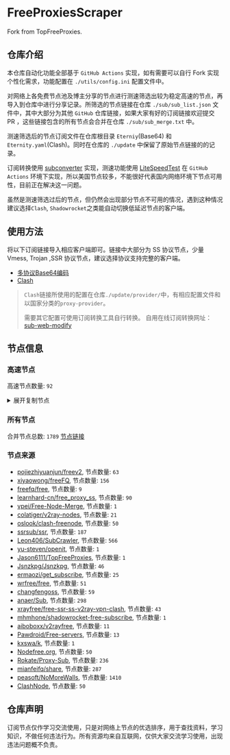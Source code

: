 # FreeProxiesScraper

Fork from TopFreeProxies.

## 仓库介绍
本仓库自动化功能全部基于 `GitHub Actions` 实现，如有需要可以自行 Fork 实现个性化需求，功能配置在 `./utils/config.ini` 配置文件中。

对网络上各免费节点池及博主分享的节点进行测速筛选出较为稳定高速的节点，再导入到仓库中进行分享记录。所筛选的节点链接在仓库 `./sub/sub_list.json` 文件中，其中大部分为其他 `GitHub` 仓库链接，如果大家有好的订阅链接欢迎提交 PR ，这些链接包含的所有节点会合并在仓库 `./sub/sub_merge.txt` 中。

测速筛选后的节点订阅文件在仓库根目录 `Eterniy`(Base64) 和 `Eternity.yaml`(Clash)。同时在仓库的 `./update` 中保留了原始节点链接的的记录。

订阅转换使用 [subconverter](https://github.com/tindy2013/subconverter) 实现，测速功能使用 [LiteSpeedTest](https://github.com/xxf098/LiteSpeedTest) 在 `GitHub Actions` 环境下实现，所以美国节点较多，不能很好代表国内网络环境下节点可用性，目前正在解决这一问题。

虽然是测速筛选过后的节点，但仍然会出现部分节点不可用的情况，遇到这种情况建议选择`Clash`, `Shadowrocket`之类能自动切换低延迟节点的客户端。

## 使用方法
将以下订阅链接导入相应客户端即可。链接中大部分为 SS 协议节点，少量 Vmess, Trojan ,SSR 协议节点，建议选择协议支持完整的客户端。

- [多协议Base64编码](https://raw.githubusercontent.com/caijh/FreeProxiesScraper/master/Eternity)
- [Clash](https://raw.githubusercontent.com/caijh/FreeProxiesScraper/master/Eternity.yaml)

>`Clash`链接所使用的配置在仓库`./update/provider/`中，有相应配置文件和以国家分类的`proxy-provider`。
>
>需要其它配置可使用订阅转换工具自行转换。
>自用在线订阅转换网址：[sub-web-modify](https://sub.v1.mk/)

## 节点信息
### 高速节点
高速节点数量: `92`
<details>
  <summary>展开复制节点</summary>

    vmess://eyJ2IjoiMiIsInBzIjoi8J+HrfCfh7Ag6aaZ5rivXzA1MTAwMTAiLCJhZGQiOiIxNTYuMjQ1LjguMTk2IiwicG9ydCI6IjQyMjk0IiwidHlwZSI6Im5vbmUiLCJpZCI6IjIwYjMwOTE2LWUyMDMtNDEyZS04ZWMwLTkwMGYzYWNkNTEyOCIsImFpZCI6IjY0IiwibmV0IjoidGNwIiwicGF0aCI6Ii8iLCJob3N0IjoiIiwidGxzIjoiIn0=
    ss://YWVzLTI1Ni1jZmI6YW1hem9uc2tyMDU@43.207.109.92:443#%F0%9F%87%AF%F0%9F%87%B5%20JP%2082%20%E2%86%92%20tg%40nicevpn123
    vmess://eyJ2IjoiMiIsInBzIjoi8J+Hr/Cfh7Ug5pel5pysLTgw56uv5Y+jLTA0IiwiYWRkIjoianA4MC5mZWU2ODQxNGExNGUuc2FuZmVuMDA0Lm1lIiwicG9ydCI6IjgwIiwidHlwZSI6Im5vbmUiLCJpZCI6ImI4YjVlY2QwLThmNDAtNDIzZi1iYTZjLTE0ZjViMDg5Y2Q5OSIsImFpZCI6IjAiLCJuZXQiOiJ3cyIsInBhdGgiOiIvemgtY24iLCJob3N0IjoiJTdCJTIySG9zdCUyMjolMjJ3d3cuYmFpZHUuY29tJTIyJTdEIiwidGxzIjoiIn0=
    ss://YWVzLTI1Ni1jZmI6YW1hem9uc2tyMDU@43.207.119.219:443#%F0%9F%87%AF%F0%9F%87%B5%20_JP_%E6%97%A5%E6%9C%AC%204%203
    ss://YWVzLTI1Ni1jZmI6YW1hem9uc2tyMDU@52.194.213.108:443#%F0%9F%87%AF%F0%9F%87%B5%20JP%20100%20%E2%86%92%20tg%40nicevpn123
    trojan://e9cbf46d-b166-4325-9d83-b197c2072e17@jp2.520748.xyz:10001?allowInsecure=0#%F0%9F%87%AF%F0%9F%87%B5%20github.com%2Ffreefq%20-%20%E6%97%A5%E6%9C%AC%E4%B8%9C%E4%BA%AC%E9%83%BD%E5%93%81%E5%B7%9D%E5%8C%BALinode%206
    trojan://6cc96992-cfab-48ca-9e16-963c4a0aa585@jp1.cnamazon.sbs:443?allowInsecure=0&sni=tlsdata.cnamazon.sbs#%F0%9F%87%AF%F0%9F%87%B5%20%E4%B8%93%E7%BA%BF%7C%E6%97%A5%E6%9C%AC1
    vmess://eyJ2IjoiMiIsInBzIjoi8J+Hr/Cfh7Ug5pel5pysXzA1MTAwODIiLCJhZGQiOiI0NS44OC40My4xMzMiLCJwb3J0IjoiNTA4MDEiLCJ0eXBlIjoibm9uZSIsImlkIjoiNDE4MDQ4YWYtYTI5My00Yjk5LTliMGMtOThjYTM1ODBkZDI0IiwiYWlkIjoiNjQiLCJuZXQiOiJ0Y3AiLCJwYXRoIjoiLyIsImhvc3QiOiJ0bHNkYXRhLmNuYW1hem9uLnNicyIsInRscyI6IiJ9
    vmess://eyJ2IjoiMiIsInBzIjoi8J+Hr/Cfh7Ug5pel5pysIDAwNyIsImFkZCI6ImplcmVteXN1Lnh5eiIsInBvcnQiOiI0NDMiLCJ0eXBlIjoibm9uZSIsImlkIjoiNzc3NjliZWMtZDU2NS0zMGU2LWJlZjUtNGU1NGNiNmE4MGZkIiwiYWlkIjoiMCIsIm5ldCI6IndzIiwicGF0aCI6Ii9yYXkiLCJob3N0IjoiamVyZW15c3UueHl6IiwidGxzIjoidGxzIn0=
    vmess://eyJ2IjoiMiIsInBzIjoi8J+Hr/Cfh7Ug5pel5pysIDAxIHwgQVrnm7Tov54iLCJhZGQiOiJhempwLnVudGlsbXUuY29tIiwicG9ydCI6IjE2NjI3IiwidHlwZSI6Im5vbmUiLCJpZCI6ImUzYjYzNGEzLTc1ODMtNGY1Mi1hZGVmLWU1NDAwMTUwNTBmMyIsImFpZCI6IjAiLCJuZXQiOiJ3cyIsInBhdGgiOiIvYXpqcCIsImhvc3QiOiJhempwLnVudGlsbXUuY29tIiwidGxzIjoidGxzIn0=
    trojan://c00e46fc-8caa-4de0-a0a3-58a0f3a453e2@jp9.microsoft-orgwly.vip:443?allowInsecure=0&sni=tls.microsoft-orgwly.vip#%F0%9F%87%AF%F0%9F%87%B5%20%E6%97%A5%E6%9C%AC09
    trojan://c00e46fc-8caa-4de0-a0a3-58a0f3a453e2@jp10.microsoft-orgwly.vip:80?allowInsecure=0&sni=tls.microsoft-orgwly.vip#%F0%9F%87%AF%F0%9F%87%B5%20%E6%97%A5%E6%9C%AC10
    vmess://eyJ2IjoiMiIsInBzIjoi8J+Hr/Cfh7Ug5pel5pysXzA1MTAwNTYiLCJhZGQiOiI0NS44OC40My4yMzUiLCJwb3J0IjoiNDYwMDIiLCJ0eXBlIjoibm9uZSIsImlkIjoiNDE4MDQ4YWYtYTI5My00Yjk5LTliMGMtOThjYTM1ODBkZDI0IiwiYWlkIjoiNjQiLCJuZXQiOiJ0Y3AiLCJwYXRoIjoiLyIsImhvc3QiOiJ0bHMubWljcm9zb2Z0LW9yZ3dseS52aXAiLCJ0bHMiOiIifQ==
    vmess://eyJ2IjoiMiIsInBzIjoi8J+Hr/Cfh7Ug5pel5pysXzA1MTAwNDkiLCJhZGQiOiI0NS44OC40My4yMzkiLCJwb3J0IjoiNDYwMDIiLCJ0eXBlIjoibm9uZSIsImlkIjoiNDE4MDQ4YWYtYTI5My00Yjk5LTliMGMtOThjYTM1ODBkZDI0IiwiYWlkIjoiNjQiLCJuZXQiOiJ0Y3AiLCJwYXRoIjoiLyIsImhvc3QiOiJ0bHMubWljcm9zb2Z0LW9yZ3dseS52aXAiLCJ0bHMiOiIifQ==
    vmess://eyJ2IjoiMiIsInBzIjoi8J+Hr/Cfh7Ug5pel5pysXzA1MTAwNTUiLCJhZGQiOiI0NS44OC40My4yMzciLCJwb3J0IjoiNDYwMDIiLCJ0eXBlIjoibm9uZSIsImlkIjoiNDE4MDQ4YWYtYTI5My00Yjk5LTliMGMtOThjYTM1ODBkZDI0IiwiYWlkIjoiNjQiLCJuZXQiOiJ0Y3AiLCJwYXRoIjoiLyIsImhvc3QiOiJ0bHMubWljcm9zb2Z0LW9yZ3dseS52aXAiLCJ0bHMiOiIifQ==
    vmess://eyJ2IjoiMiIsInBzIjoi8J+HsPCfh7cg6Z+p5Zu9XzA1MTAwMTQiLCJhZGQiOiJrci0zLnZ1ZXguZXUub3JnIiwicG9ydCI6Ijg4OTAiLCJ0eXBlIjoibm9uZSIsImlkIjoiYjkxZjhhZGItNjgzNy00YmM0LTk5NjctYzhkMjcxNTBkNTY4IiwiYWlkIjoiMCIsIm5ldCI6IndzIiwicGF0aCI6Ii8iLCJob3N0Ijoia3ItMy52dWV4LmV1Lm9yZyIsInRscyI6IiJ9
    vmess://eyJ2IjoiMiIsInBzIjoi8J+HuPCfh6wg5paw5Yqg5Z2hXzA1MTA5MTMiLCJhZGQiOiJzZy5tdXNla2lkYW4uY29tIiwicG9ydCI6IjE2NjI3IiwidHlwZSI6Im5vbmUiLCJpZCI6Ijk2ZmMxMTFhLTBiZGMtNDU2My1iYjI2LTZlYTNiODZkOTMyNiIsImFpZCI6IjAiLCJuZXQiOiJ3cyIsInBhdGgiOiIvc2ciLCJob3N0Ijoic2cubXVzZWtpZGFuLmNvbSIsInRscyI6InRscyJ9
    vmess://eyJ2IjoiMiIsInBzIjoi8J+HuPCfh6wgX1NHX+aWsOWKoOWdoSAyIiwiYWRkIjoiOC4yMTkuMjE2LjI3IiwicG9ydCI6IjIwOTUiLCJ0eXBlIjoibm9uZSIsImlkIjoiMTkzNTBkNjQtNjg2OC00YTY0LWU1MDEtOWMwZGY5MDNkNzg4IiwiYWlkIjoiMCIsIm5ldCI6IndzIiwicGF0aCI6Ii8iLCJob3N0IjoiaDMubWFtYWRjdWN1LmNvbSIsInRscyI6IiJ9
    trojan://e9cbf46d-b166-4325-9d83-b197c2072e17@sg.520748.xyz:10016?allowInsecure=0#%F0%9F%87%B8%F0%9F%87%AC%20github.com%2Ffreefq%20-%20%E6%96%B0%E5%8A%A0%E5%9D%A1DigitalOcean%E6%95%B0%E6%8D%AE%E4%B8%AD%E5%BF%83%205
    vmess://eyJ2IjoiMiIsInBzIjoi8J+HuPCfh6wg5paw5Yqg5Z2hXzA1MTAwMjIiLCJhZGQiOiI1MS43OS4xNDEuMTQ0IiwicG9ydCI6IjUxMTk5IiwidHlwZSI6Im5vbmUiLCJpZCI6IjM1YjA1ZDkwLTFhZTItNGQ1Yy1hNDJiLTEzYjg0MmVlNTg0YSIsImFpZCI6IjAiLCJuZXQiOiJ0Y3AiLCJwYXRoIjoiLyIsImhvc3QiOiIiLCJ0bHMiOiIifQ==
    vmess://eyJ2IjoiMiIsInBzIjoi8J+Hr/Cfh7Ug5pel5pysXzA1MTAwNDgiLCJhZGQiOiI0NS44OC40My4xMzYiLCJwb3J0IjoiNTA4MDEiLCJ0eXBlIjoibm9uZSIsImlkIjoiNDE4MDQ4YWYtYTI5My00Yjk5LTliMGMtOThjYTM1ODBkZDI0IiwiYWlkIjoiNjQiLCJuZXQiOiJ0Y3AiLCJwYXRoIjoiLyIsImhvc3QiOiIiLCJ0bHMiOiIifQ==
    trojan://0b456902-6aaf-4bce-a248-bc2a2d9eeedb@ukjs.stablize.top:443?allowInsecure=0#%F0%9F%87%AF%F0%9F%87%B5%20%E6%97%A5%E6%9C%AC%E3%80%90%E4%BB%98%E8%B4%B9%E6%8E%A8%E8%8D%90%EF%BC%9Ahttps%2F%2Fv1.mk%2Fvip%E3%80%9186
    vmess://eyJ2IjoiMiIsInBzIjoi8J+Hr/Cfh7Ug5pel5pysIDAwMyIsImFkZCI6IjE0MS4xNDcuMTUzLjI0NCIsInBvcnQiOiI0MTU0NSIsInR5cGUiOiJub25lIiwiaWQiOiJkNDdkNzEzNS0wOTU0LTQ2YWItYTE5MC0xN2I2Yzg2MzBhODUiLCJhaWQiOiIwIiwibmV0IjoidGNwIiwicGF0aCI6Ii8iLCJob3N0IjoiIiwidGxzIjoiIn0=
    vmess://eyJ2IjoiMiIsInBzIjoi8J+HqPCfh7Mg5Y+w5rm+XzA1MTAwMDMiLCJhZGQiOiI2MS4yMjAuMTk4LjEwMiIsInBvcnQiOiI1ODAwMiIsInR5cGUiOiJub25lIiwiaWQiOiI0MTgwNDhhZi1hMjkzLTRiOTktOWIwYy05OGNhMzU4MGRkMjQiLCJhaWQiOiI2NCIsIm5ldCI6InRjcCIsInBhdGgiOiIvIiwiaG9zdCI6IiIsInRscyI6IiJ9
    vmess://eyJ2IjoiMiIsInBzIjoiSEtfMTk0IHw0Ny4zNE1iIiwiYWRkIjoiMTgyLjE2LjEuMTk0IiwicG9ydCI6IjgwIiwidHlwZSI6Im5vbmUiLCJpZCI6IjAwYTFkYTE0LWQ1NWYtNWY3NS1lMzQ2LTc5Yjk4NWUxYTcyMyIsImFpZCI6IjAiLCJuZXQiOiJ3cyIsInBhdGgiOiIvb3B0L3ZpZGVvL2ltYWdlcyIsImhvc3QiOiIxODIuMTYuMS4xOTQiLCJ0bHMiOiIifQ==
    vmess://eyJ2IjoiMiIsInBzIjoi8J+HqPCfh7MgVFcgMTIg4oaSIHRnQG5pY2V2cG4xMjMiLCJhZGQiOiIwMTMuQVAuUE9QLm5vZGUtZm9yLXNtYWxsYWlycG9ydC53aW4iLCJwb3J0IjoiMTUyMSIsInR5cGUiOiJub25lIiwiaWQiOiIxMzJkYTU2My0zNTkwLTQyMDMtOWQ5My1jYjNiNTJhNGI1MWIiLCJhaWQiOiIwIiwibmV0IjoidGNwIiwicGF0aCI6Ii9vcHQvdmlkZW8vaW1hZ2VzIiwiaG9zdCI6IjE4Mi4xNi4xLjE5NCIsInRscyI6IiJ9
    vmess://eyJ2IjoiMiIsInBzIjoi8J+HrfCfh7Ag6aaZ5rivIDAxIHwgQVrnm7Tov54iLCJhZGQiOiJhemhrLnVudGlsbXUuY29tIiwicG9ydCI6IjE2NjI3IiwidHlwZSI6Im5vbmUiLCJpZCI6ImUzYjYzNGEzLTc1ODMtNGY1Mi1hZGVmLWU1NDAwMTUwNTBmMyIsImFpZCI6IjAiLCJuZXQiOiJ3cyIsInBhdGgiOiIvYXpoayIsImhvc3QiOiJhemhrLnVudGlsbXUuY29tIiwidGxzIjoidGxzIn0=
    ssr://OC4yMTguMjM3LjQwOjUxOTA4OmF1dGhfY2hhaW5fYTpub25lOnRsczEuMl90aWNrZXRfYXV0aDpNelExTkRWeU5ISS8_Z3JvdXA9VTFOU1VISnZkbWxrWlhJJnJlbWFya3M9OEotSHJmQ2ZoN0FnU0V2cHBwbm11SzhvZVc5MWRIVmlaZW1Zdi1TOG4tZW5rZWFLZ0RJcCZvYmZzcGFyYW09JnByb3RvcGFyYW09
    vmess://eyJ2IjoiMiIsInBzIjoi8J+HuPCfh6wg5paw5Yqg5Z2hXzA1MTAwMjciLCJhZGQiOiIyNy4xMjQuNDUuMTE5IiwicG9ydCI6IjUwMDAyIiwidHlwZSI6Im5vbmUiLCJpZCI6IjQxODA0OGFmLWEyOTMtNGI5OS05YjBjLTk4Y2EzNTgwZGQyNCIsImFpZCI6IjY0IiwibmV0IjoidGNwIiwicGF0aCI6Ii9hemhrIiwiaG9zdCI6ImF6aGsudW50aWxtdS5jb20iLCJ0bHMiOiIifQ==
    trojan://a2ecc980-bfe5-4014-a8c7-ef954d204328@217.145.236.76:443?allowInsecure=0&sni=data.amazon-azure.com#%F0%9F%87%AD%F0%9F%87%B0%20%E9%A6%99%E6%B8%AF%20004
    ssr://OC4yMTAuMTkzLjY0OjUwMzU4OmF1dGhfY2hhaW5fYTpub25lOnRsczEuMl90aWNrZXRfYXV0aDpNak0wTXpRMVp6Vm4vP2dyb3VwPVUxTlNVSEp2ZG1sa1pYSSZyZW1hcmtzPThKLUhyZkNmaDdBZ1NFdnBwcG5tdUs4b2VXOTFkSFZpWmVtWXYtUzhuLWVua2VhS2dDayZvYmZzcGFyYW09JnByb3RvcGFyYW09
    vmess://eyJ2IjoiMiIsInBzIjoi8J+Hr/Cfh7Ug5pel5pysXzA1MTAwMTMiLCJhZGQiOiIxMzEuMTg2LjQxLjE5MiIsInBvcnQiOiIyNjI5NyIsInR5cGUiOiJub25lIiwiaWQiOiJiMGVkNmViNy1kYzMwLTQ4OTctZGY1MC1jMmMxZDRlZTZlOTEiLCJhaWQiOiIwIiwibmV0IjoidGNwIiwicGF0aCI6Ii8iLCJob3N0IjoiZGF0YS5hbWF6b24tYXp1cmUuY29tIiwidGxzIjoiIn0=
    vmess://eyJ2IjoiMiIsInBzIjoi8J+HsPCfh7cg6Z+p5Zu9XzA1MTAwMDEiLCJhZGQiOiIxMTguMTkzLjY5LjE1OCIsInBvcnQiOiI1MzE3MyIsInR5cGUiOiJub25lIiwiaWQiOiIzYjc2ZDFhOC01NWZkLTQ2NWUtYWEwNC02OGMzOWE1MDYxNzUiLCJhaWQiOiIwIiwibmV0IjoidGNwIiwicGF0aCI6Ii8iLCJob3N0IjoiZGF0YS5hbWF6b24tYXp1cmUuY29tIiwidGxzIjoiIn0=
    vmess://eyJ2IjoiMiIsInBzIjoi8J+HuPCfh6wg5paw5Yqg5Z2hXzA1MTAwMjQiLCJhZGQiOiIyMDIuNzkuMTc0LjE1NyIsInBvcnQiOiI1NTI2NCIsInR5cGUiOiJub25lIiwiaWQiOiIxMjFjOWM4OS03ZDExLTRmNDktOTExMi1kYzFlODUzNjNmNmYiLCJhaWQiOiI2NCIsIm5ldCI6InRjcCIsInBhdGgiOiIvIiwiaG9zdCI6ImRhdGEuYW1hem9uLWF6dXJlLmNvbSIsInRscyI6IiJ9
    trojan://a2ecc980-bfe5-4014-a8c7-ef954d204328@43.206.124.106:443?allowInsecure=0&sni=data.amazon-azure.com#%F0%9F%87%AF%F0%9F%87%B5%20%E6%97%A5%E6%9C%AC%20004
    ss://YWVzLTI1Ni1jZmI6YW1hem9uc2tyMDU@3.36.54.241:443#%F0%9F%87%B0%F0%9F%87%B7%20_KR_%E9%9F%A9%E5%9B%BD%202
    ss://Y2hhY2hhMjAtaWV0Zi1wb2x5MTMwNTpHIXlCd1BXSDNWYW8@185.172.113.182:812#%F0%9F%87%AF%F0%9F%87%B5%20%E6%97%A5%E6%9C%AC-%E4%B8%9C%E4%BA%AC%E9%83%BD-%E4%B8%9C%E4%BA%AC-ss-185.172...
    vmess://eyJ2IjoiMiIsInBzIjoi8J+Hr/Cfh7Ug5pel5pysXzA1MTAwOTkiLCJhZGQiOiIxMzIuMjI2LjUuMTg5IiwicG9ydCI6IjI2MzY5IiwidHlwZSI6Im5vbmUiLCJpZCI6ImY1OTM0ZjZhLTZhMDctNGM3Yy1iYjBmLTNhZjMyOGVhNjg5NyIsImFpZCI6IjAiLCJuZXQiOiJ0Y3AiLCJwYXRoIjoiLyIsImhvc3QiOiJkYXRhLmFtYXpvbi1henVyZS5jb20iLCJ0bHMiOiIifQ==
    ss://Y2hhY2hhMjAtaWV0ZjpIdWNsb3VkMTI@playweb.ml:6983#%F0%9F%87%B0%F0%9F%87%B7%20KR%E9%9F%A9%E5%9B%BD%28youtube%E9%98%BF%E4%BC%9F%E7%A7%91%E6%8A%80%29
    vmess://eyJ2IjoiMiIsInBzIjoiU0dfMTAzLjE1OS42NC45MF8wNTEwMjAyM2QxNDYtOTI3dm1lc3MiLCJhZGQiOiIxMDMuMTU5LjY0LjkwIiwicG9ydCI6IjMyMjUzIiwidHlwZSI6Im5vbmUiLCJpZCI6IjE3NTE2NjliLWU3M2ItNDVhNi05NmIxLWRhZmMyODk0YzEzZSIsImFpZCI6IjAiLCJuZXQiOiJ0Y3AiLCJwYXRoIjoiLyIsImhvc3QiOiJkYXRhLmFtYXpvbi1henVyZS5jb20iLCJ0bHMiOiIifQ==
    vmess://eyJ2IjoiMiIsInBzIjoi8J+HrfCfh7Ag6aaZ5rivLTgw56uv5Y+jLTAyIiwiYWRkIjoiaGs4MC0yLjhiNzUwZTNlMjBhYS5zYW5mZW4wMDQubWUiLCJwb3J0IjoiODAiLCJ0eXBlIjoibm9uZSIsImlkIjoiYjhiNWVjZDAtOGY0MC00MjNmLWJhNmMtMTRmNWIwODljZDk5IiwiYWlkIjoiMCIsIm5ldCI6IndzIiwicGF0aCI6Ii96aC1jbi8iLCJob3N0IjoiJTdCJTIySG9zdCUyMjolMjJ3d3cuYmFpZHUuY29tJTIyJTdEIiwidGxzIjoiIn0=
    vmess://eyJ2IjoiMiIsInBzIjoi8J+Hr/Cfh7Ug5pel5pysIDAxMSIsImFkZCI6ImpwMDItdm0wLmVudHJ5LnNydGhkdy5hcnQiLCJwb3J0IjoiNDQ2IiwidHlwZSI6Im5vbmUiLCJpZCI6IjIyYWNjNDY3LTc0NDAtMzg2YS05MjdhLWQ4NGJlNTU0YjM3ZSIsImFpZCI6IjEiLCJuZXQiOiJ0Y3AiLCJwYXRoIjoiL3poLWNuLyIsImhvc3QiOiIlN0IlMjJIb3N0JTIyOiUyMnd3dy5iYWlkdS5jb20lMjIlN0QiLCJ0bHMiOiIifQ==
    vmess://eyJ2IjoiMiIsInBzIjoi8J+Hr/Cfh7Ug5pel5pysIDAwNiIsImFkZCI6ImpwMDYtdm0wLmVudHJ5Lmpwb2pwb2guYXJ0IiwicG9ydCI6IjI4Nzg3IiwidHlwZSI6Im5vbmUiLCJpZCI6IjFiYzUyMzA4LTBiZDktMzBkMC05MGZkLWNlZjMzNzg3NWQxMCIsImFpZCI6IjEiLCJuZXQiOiJ0Y3AiLCJwYXRoIjoiL3poLWNuLyIsImhvc3QiOiIlN0IlMjJIb3N0JTIyOiUyMnd3dy5iYWlkdS5jb20lMjIlN0QiLCJ0bHMiOiJ0bHMifQ==
    ssr://OC4yMTguMjQxLjIxMjo1NjA3NzphdXRoX2NoYWluX2E6bm9uZTp0bHMxLjJfdGlja2V0X2F1dGg6T0RJek56Y3pjbkkvP2dyb3VwPVUxTlNVSEp2ZG1sa1pYSSZyZW1hcmtzPThKLUhyZkNmaDdBZ1NFdnBwcG5tdUs4b2VXOTFkSFZpWmVtWXYtUzhuLWVua2VhS2dDa2dNZyZvYmZzcGFyYW09JnByb3RvcGFyYW09
    vmess://eyJ2IjoiMiIsInBzIjoi8J+HuvCfh7gg576O5Zu9XzA1MTA2NzgiLCJhZGQiOiJhdGFsLmZvcmlyYW4ubmwiLCJwb3J0IjoiNDQzIiwidHlwZSI6Im5vbmUiLCJpZCI6ImE2ZTZiM2UwLWI4YTctNDEyMy04YWI0LTU3M2E5MjQxYTI1OSIsImFpZCI6IjAiLCJuZXQiOiJ3cyIsInBhdGgiOiIvVWNNNkw3bm5FVzhFMGgzWSIsImhvc3QiOiJhdGFsLmZvcmlyYW4ubmwiLCJ0bHMiOiJ0bHMifQ==
    vmess://eyJ2IjoiMiIsInBzIjoi8J+HuvCfh7gg576O5Zu9XzA1MTAwMzkiLCJhZGQiOiI2Ny4yMS43Ny43MyIsInBvcnQiOiI0NzE0MCIsInR5cGUiOiJub25lIiwiaWQiOiJmYWJiMzBlOC0zYTJjLTQxNDktOTY1MS0yNzU4Zjc3MTI0ODEiLCJhaWQiOiI2NCIsIm5ldCI6InRjcCIsInBhdGgiOiIvVWNNNkw3bm5FVzhFMGgzWSIsImhvc3QiOiJhdGFsLmZvcmlyYW4ubmwiLCJ0bHMiOiIifQ==
    vmess://eyJ2IjoiMiIsInBzIjoi8J+HuvCfh7gg576O5Zu9XzA1MTA0MTYiLCJhZGQiOiIxNDIuNC45Ny43NiIsInBvcnQiOiI0NDk0MiIsInR5cGUiOiJub25lIiwiaWQiOiI0MTgwNDhhZi1hMjkzLTRiOTktOWIwYy05OGNhMzU4MGRkMjQiLCJhaWQiOiI2NCIsIm5ldCI6InRjcCIsInBhdGgiOiIvVWNNNkw3bm5FVzhFMGgzWSIsImhvc3QiOiJhdGFsLmZvcmlyYW4ubmwiLCJ0bHMiOiIifQ==
    vmess://eyJ2IjoiMiIsInBzIjoi8J+HuvCfh7gg576O5Zu9XzA1MTAyOTgiLCJhZGQiOiIxOTguMTYuNDUuMTcxIiwicG9ydCI6IjUzMzkyIiwidHlwZSI6Im5vbmUiLCJpZCI6IjQxODA0OGFmLWEyOTMtNGI5OS05YjBjLTk4Y2EzNTgwZGQyNCIsImFpZCI6IjY0IiwibmV0IjoidGNwIiwicGF0aCI6Ii9VY002TDdubkVXOEUwaDNZIiwiaG9zdCI6ImF0YWwuZm9yaXJhbi5ubCIsInRscyI6IiJ9
    vmess://eyJ2IjoiMiIsInBzIjoi8J+HuvCfh7gg576O5Zu9IDE5IiwiYWRkIjoiMTcyLjY3LjYuMTMiLCJwb3J0IjoiODAiLCJ0eXBlIjoibm9uZSIsImlkIjoiMTdiMmEzMTMtMzdhMC00OTQ1LWE4ZTQtZTYzMzc1NTA2YjRhIiwiYWlkIjoiMCIsIm5ldCI6IndzIiwicGF0aCI6Ii8iLCJob3N0IjoibGcudjJyYXkyMC54eXoiLCJ0bHMiOiIifQ==
    vmess://eyJ2IjoiMiIsInBzIjoi8J+HuvCfh7gg576O5Zu9XzA1MTAzNjIiLCJhZGQiOiIxOTIuNzQuMjQyLjE0OSIsInBvcnQiOiI0NDY2NyIsInR5cGUiOiJub25lIiwiaWQiOiI0MTgwNDhhZi1hMjkzLTRiOTktOWIwYy05OGNhMzU4MGRkMjQiLCJhaWQiOiI2NCIsIm5ldCI6InRjcCIsInBhdGgiOiIvIiwiaG9zdCI6ImxnLnYycmF5MjAueHl6IiwidGxzIjoiIn0=
    vmess://eyJ2IjoiMiIsInBzIjoi8J+HuvCfh7ggUmVsYXlfUmVsYXlf8J+HuvCfh7hVUy3wn4e68J+HuFVTXzYxMCB8MjEuNzJNYiIsImFkZCI6IjEzNy4xNzUuNDEuMTkzIiwicG9ydCI6IjUwMDA0IiwidHlwZSI6Im5vbmUiLCJpZCI6IjQxODA0OGFmLWEyOTMtNGI5OS05YjBjLTk4Y2EzNTgwZGQyNCIsImFpZCI6IjY0IiwibmV0IjoidGNwIiwicGF0aCI6Ii8iLCJob3N0IjoibGcudjJyYXkyMC54eXoiLCJ0bHMiOiIifQ==
    vmess://eyJ2IjoiMiIsInBzIjoi8J+HuvCfh7gg576O5Zu9XzA1MTAwNTkiLCJhZGQiOiI0NS4xMi4xNDQuODAiLCJwb3J0IjoiNDcxMjciLCJ0eXBlIjoibm9uZSIsImlkIjoiNDE4MDQ4YWYtYTI5My00Yjk5LTliMGMtOThjYTM1ODBkZDI0IiwiYWlkIjoiNjQiLCJuZXQiOiJ0Y3AiLCJwYXRoIjoiLyIsImhvc3QiOiJsZy52MnJheTIwLnh5eiIsInRscyI6IiJ9
    vmess://eyJ2IjoiMiIsInBzIjoiVVNfMTQyLjAuMTMyLjM5XzA1MDgyMC4uLiIsImFkZCI6IjE0Mi4wLjEzMi4zOSIsInBvcnQiOiI1MDAxNSIsInR5cGUiOiJub25lIiwiaWQiOiI0MTgwNDhhZi1hMjkzLTRiOTktOWIwYy05OGNhMzU4MGRkMjQiLCJhaWQiOiI2NCIsIm5ldCI6InRjcCIsInBhdGgiOiIvIiwiaG9zdCI6ImxnLnYycmF5MjAueHl6IiwidGxzIjoiIn0=
    vmess://eyJ2IjoiMiIsInBzIjoi8J+HuvCfh7gg576O5Zu9XzA1MTAyNjMiLCJhZGQiOiIxOTIuNzQuMjM3LjUwIiwicG9ydCI6IjMwMDAzIiwidHlwZSI6Im5vbmUiLCJpZCI6IjQxODA0OGFmLWEyOTMtNGI5OS05YjBjLTk4Y2EzNTgwZGQyNCIsImFpZCI6IjY0IiwibmV0IjoidGNwIiwicGF0aCI6Ii8iLCJob3N0IjoibGcudjJyYXkyMC54eXoiLCJ0bHMiOiIifQ==
    vmess://eyJ2IjoiMiIsInBzIjoi8J+HuvCfh7gg576O5Zu9XzA1MTAwNDEiLCJhZGQiOiI2NC4zMi4yNC4yMTAiLCJwb3J0IjoiNDg2NTkiLCJ0eXBlIjoibm9uZSIsImlkIjoiY2ZmOWQ4NjAtNzMzMC00ZWUxLWIwNzItNzE0MmRkZjE1NzFkIiwiYWlkIjoiNjQiLCJuZXQiOiJ0Y3AiLCJwYXRoIjoiLyIsImhvc3QiOiJsZy52MnJheTIwLnh5eiIsInRscyI6IiJ9
    vmess://eyJ2IjoiMiIsInBzIjoi8J+HuvCfh7gg576O5Zu9XzA1MTA5MjAiLCJhZGQiOiIxMDguMTg2LjExNi4xNzMiLCJwb3J0IjoiNTUwMDUiLCJ0eXBlIjoibm9uZSIsImlkIjoiNDE4MDQ4YWYtYTI5My00Yjk5LTliMGMtOThjYTM1ODBkZDI0IiwiYWlkIjoiNjQiLCJuZXQiOiJ0Y3AiLCJwYXRoIjoiLyIsImhvc3QiOiJsZy52MnJheTIwLnh5eiIsInRscyI6IiJ9
    vmess://eyJ2IjoiMiIsInBzIjoi8J+HuvCfh7gg576O5Zu9XzA1MTA2MTAiLCJhZGQiOiIxMDguMTg2LjUuMTYiLCJwb3J0IjoiNTkzMjIiLCJ0eXBlIjoibm9uZSIsImlkIjoiNDE4MDQ4YWYtYTI5My00Yjk5LTliMGMtOThjYTM1ODBkZDI0IiwiYWlkIjoiNjQiLCJuZXQiOiJ0Y3AiLCJwYXRoIjoiLyIsImhvc3QiOiJsZy52MnJheTIwLnh5eiIsInRscyI6IiJ9
    vmess://eyJ2IjoiMiIsInBzIjoi8J+HuvCfh7ggVVMgMjAg4oaSIHRnQG5pY2V2cG4xMjMiLCJhZGQiOiIxMzcuMTc1LjQxLjE5NiIsInBvcnQiOiI1MDAwNCIsInR5cGUiOiJub25lIiwiaWQiOiI0MTgwNDhhZi1hMjkzLTRiOTktOWIwYy05OGNhMzU4MGRkMjQiLCJhaWQiOiI2NCIsIm5ldCI6InRjcCIsInBhdGgiOiIvIiwiaG9zdCI6ImxnLnYycmF5MjAueHl6IiwidGxzIjoiIn0=
    vmess://eyJ2IjoiMiIsInBzIjoi8J+HuvCfh7ggVVMgMjIzIOKGkiB0Z0BuaWNldnBuMTIzIiwiYWRkIjoiMTQyLjAuMTM1LjIwNCIsInBvcnQiOiI0NjY3OSIsInR5cGUiOiJub25lIiwiaWQiOiI0MTgwNDhhZi1hMjkzLTRiOTktOWIwYy05OGNhMzU4MGRkMjQiLCJhaWQiOiI2NCIsIm5ldCI6InRjcCIsInBhdGgiOiIvIiwiaG9zdCI6ImxnLnYycmF5MjAueHl6IiwidGxzIjoiIn0=
    vmess://eyJ2IjoiMiIsInBzIjoi8J+HuvCfh7gg576O5Zu9XzA1MTAyMzUiLCJhZGQiOiIxMzcuMTc1LjMuMjMwIiwicG9ydCI6IjUzMDQyIiwidHlwZSI6Im5vbmUiLCJpZCI6IjQxODA0OGFmLWEyOTMtNGI5OS05YjBjLTk4Y2EzNTgwZGQyNCIsImFpZCI6IjY0IiwibmV0IjoidGNwIiwicGF0aCI6Ii8iLCJob3N0IjoibGcudjJyYXkyMC54eXoiLCJ0bHMiOiIifQ==
    vmess://eyJ2IjoiMiIsInBzIjoi8J+HuvCfh7gg576O5Zu9XzA1MTA3NDciLCJhZGQiOiIxOTIuNzQuMjMxLjE3MiIsInBvcnQiOiI0OTIwMiIsInR5cGUiOiJub25lIiwiaWQiOiI0MTgwNDhhZi1hMjkzLTRiOTktOWIwYy05OGNhMzU4MGRkMjQiLCJhaWQiOiI2NCIsIm5ldCI6InRjcCIsInBhdGgiOiIvIiwiaG9zdCI6ImxnLnYycmF5MjAueHl6IiwidGxzIjoiIn0=
    vmess://eyJ2IjoiMiIsInBzIjoi8J+HuvCfh7gg576O5Zu9XzA1MTA5NjAiLCJhZGQiOiIxNDIuNC4xMDguMTEzIiwicG9ydCI6IjUxMzIyIiwidHlwZSI6Im5vbmUiLCJpZCI6IjQxODA0OGFmLWEyOTMtNGI5OS05YjBjLTk4Y2EzNTgwZGQyNCIsImFpZCI6IjY0IiwibmV0IjoidGNwIiwicGF0aCI6Ii8iLCJob3N0IjoibGcudjJyYXkyMC54eXoiLCJ0bHMiOiIifQ==
    vmess://eyJ2IjoiMiIsInBzIjoi8J+HuvCfh7gg576O5Zu9XzA1MTA5NDIiLCJhZGQiOiIxOTguMi4yMDYuMzciLCJwb3J0IjoiMzMwMTIiLCJ0eXBlIjoibm9uZSIsImlkIjoiNDE4MDQ4YWYtYTI5My00Yjk5LTliMGMtOThjYTM1ODBkZDI0IiwiYWlkIjoiNjQiLCJuZXQiOiJ0Y3AiLCJwYXRoIjoiLyIsImhvc3QiOiJsZy52MnJheTIwLnh5eiIsInRscyI6IiJ9
    vmess://eyJ2IjoiMiIsInBzIjoi8J+HuvCfh7gg576O5Zu9XzA1MTA4ODEiLCJhZGQiOiIxOTguMi4yMDYuMzgiLCJwb3J0IjoiMzMwMTIiLCJ0eXBlIjoibm9uZSIsImlkIjoiNDE4MDQ4YWYtYTI5My00Yjk5LTliMGMtOThjYTM1ODBkZDI0IiwiYWlkIjoiNjQiLCJuZXQiOiJ0Y3AiLCJwYXRoIjoiLyIsImhvc3QiOiJsZy52MnJheTIwLnh5eiIsInRscyI6IiJ9
    vmess://eyJ2IjoiMiIsInBzIjoi8J+HuvCfh7gg576O5Zu9XzA1MTA5ODgiLCJhZGQiOiIxNDIuNC4xMTkuMjA4IiwicG9ydCI6IjUzOTg2IiwidHlwZSI6Im5vbmUiLCJpZCI6IjQxODA0OGFmLWEyOTMtNGI5OS05YjBjLTk4Y2EzNTgwZGQyNCIsImFpZCI6IjY0IiwibmV0IjoidGNwIiwicGF0aCI6Ii8iLCJob3N0IjoibGcudjJyYXkyMC54eXoiLCJ0bHMiOiIifQ==
    vmess://eyJ2IjoiMiIsInBzIjoi8J+HuvCfh7gg576O5Zu9XzA1MTAwNTMiLCJhZGQiOiI2Ny4yMS44OS4xMzYiLCJwb3J0IjoiNDY4NjYiLCJ0eXBlIjoibm9uZSIsImlkIjoiYjY5N2Q3MjctY2Y2Yy00MWRkLWEwZGUtYzdhOTQ3OGU0YTRhIiwiYWlkIjoiNjQiLCJuZXQiOiJ0Y3AiLCJwYXRoIjoiLyIsImhvc3QiOiJsZy52MnJheTIwLnh5eiIsInRscyI6IiJ9
    vmess://eyJ2IjoiMiIsInBzIjoi8J+HuvCfh7ggLee+juWbvS0xNDIuMC4xMzIuNDMiLCJhZGQiOiIxNDIuMC4xMzIuNDMiLCJwb3J0IjoiNTAwMTUiLCJ0eXBlIjoibm9uZSIsImlkIjoiNDE4MDQ4YWYtYTI5My00Yjk5LTliMGMtOThjYTM1ODBkZDI0IiwiYWlkIjoiNjQiLCJuZXQiOiJ0Y3AiLCJwYXRoIjoiLyIsImhvc3QiOiJsZy52MnJheTIwLnh5eiIsInRscyI6IiJ9
    vmess://eyJ2IjoiMiIsInBzIjoi8J+HqPCfh7MgQ2hpbmEgMDIgVEdAbm9kcGFpIiwiYWRkIjoiMTkyLjc0LjIzMC4zOSIsInBvcnQiOiI1NDQzNCIsInR5cGUiOiJub25lIiwiaWQiOiI0MTgwNDhhZi1hMjkzLTRiOTktOWIwYy05OGNhMzU4MGRkMjQiLCJhaWQiOiI2NCIsIm5ldCI6InRjcCIsInBhdGgiOiIvIiwiaG9zdCI6ImxnLnYycmF5MjAueHl6IiwidGxzIjoiIn0=
    vmess://eyJ2IjoiMiIsInBzIjoiNEphZGktNTQ3IiwiYWRkIjoiMjMuMjI3LjM4LjM5IiwicG9ydCI6Ijg4ODAiLCJ0eXBlIjoibm9uZSIsImlkIjoiNTZhMjE4OGItMmFiNy00MDJjLWI5YjgtMzQ4NDdmZGYwOTU4IiwiYWlkIjoiMCIsIm5ldCI6IndzIiwicGF0aCI6Ii8iLCJob3N0IjoibGcudHJ1bXAyMDIzLm5ldCIsInRscyI6IiJ9
    vmess://eyJ2IjoiMiIsInBzIjoi8J+HqvCfh7gg6KW/54+t54mZXzA1MTAwMDEiLCJhZGQiOiI0NS4xNS4xMjguMzkiLCJwb3J0IjoiNDA5MzIiLCJ0eXBlIjoibm9uZSIsImlkIjoiNDE4MDQ4YWYtYTI5My00Yjk5LTliMGMtOThjYTM1ODBkZDI0IiwiYWlkIjoiNjQiLCJuZXQiOiJ0Y3AiLCJwYXRoIjoiLyIsImhvc3QiOiJsZy50cnVtcDIwMjMubmV0IiwidGxzIjoiIn0=
    vmess://eyJ2IjoiMiIsInBzIjoiUG9vbF9Qb29sXyB8MTMuNzlNYiIsImFkZCI6IjE5OC4yLjIwOC4xODQiLCJwb3J0IjoiMzU0MDIiLCJ0eXBlIjoibm9uZSIsImlkIjoiNDE4MDQ4YWYtYTI5My00Yjk5LTliMGMtOThjYTM1ODBkZDI0IiwiYWlkIjoiNjQiLCJuZXQiOiJ0Y3AiLCJwYXRoIjoiLyIsImhvc3QiOiJsZy50cnVtcDIwMjMubmV0IiwidGxzIjoiIn0=
    vmess://eyJ2IjoiMiIsInBzIjoiUG9vbF9Qb29sXyB8MTkuMjZNYiIsImFkZCI6IjE0Mi40LjEyNy40IiwicG9ydCI6IjUzMDEzIiwidHlwZSI6Im5vbmUiLCJpZCI6IjQxODA0OGFmLWEyOTMtNGI5OS05YjBjLTk4Y2EzNTgwZGQyNCIsImFpZCI6IjY0IiwibmV0IjoidGNwIiwicGF0aCI6Ii8iLCJob3N0IjoibGcudHJ1bXAyMDIzLm5ldCIsInRscyI6IiJ9
    vmess://eyJ2IjoiMiIsInBzIjoi5pyq55+lXzA1MTAxNjciLCJhZGQiOiIxMDQuMjEuMjkuMjA3IiwicG9ydCI6IjIwOTYiLCJ0eXBlIjoibm9uZSIsImlkIjoiNDA4ZTI2ODYtOWUwZC00MDE0LTg0MWUtN2NhNWRhNTVhMjE1IiwiYWlkIjoiMCIsIm5ldCI6IndzIiwicGF0aCI6ImhvM2lubyIsImhvc3QiOiJoLmgzaW8uY28iLCJ0bHMiOiJ0bHMifQ==
    vmess://eyJ2IjoiMiIsInBzIjoi8J+Hq/Cfh7cg5rOV5Zu9XzA1MTAwMDMiLCJhZGQiOiIxODguMTY1LjE3MC44MyIsInBvcnQiOiI4MCIsInR5cGUiOiJub25lIiwiaWQiOiI4NjBhODYyYS0yNzk4LTQwMzctODUxMy1iMDYwZTMxMGU3ZmMiLCJhaWQiOiIwIiwibmV0Ijoid3MiLCJwYXRoIjoiLyIsImhvc3QiOiIiLCJ0bHMiOiIifQ==
    vmess://eyJ2IjoiMiIsInBzIjoi8J+Hs/Cfh7Eg6I235YWwXzA1MTAwMDQiLCJhZGQiOiIxNTQuODUuMS4zMiIsInBvcnQiOiI0MjI5NCIsInR5cGUiOiJub25lIiwiaWQiOiIyMGIzMDkxNi1lMjAzLTQxMmUtOGVjMC05MDBmM2FjZDUxMjgiLCJhaWQiOiI2NCIsIm5ldCI6InRjcCIsInBhdGgiOiIvIiwiaG9zdCI6IiIsInRscyI6IiJ9
    vmess://eyJ2IjoiMiIsInBzIjoiUmVsYXlfUmVsYXlfIHwyMS4zNE1iIiwiYWRkIjoiMTA0LjE4LjIuMTMyIiwicG9ydCI6IjIwOTYiLCJ0eXBlIjoibm9uZSIsImlkIjoiNDA4ZTI2ODYtOWUwZC00MDE0LTg0MWUtN2NhNWRhNTVhMjE1IiwiYWlkIjoiMCIsIm5ldCI6IndzIiwicGF0aCI6ImhvM2lubyIsImhvc3QiOiJoLmgzaW8uY28iLCJ0bHMiOiJ0bHMifQ==
    vmess://eyJ2IjoiMiIsInBzIjoi8J+Hs/Cfh7Eg6I235YWwXzA1MTAwMDciLCJhZGQiOiIxNTQuODUuMS4xNiIsInBvcnQiOiI0OTUwNiIsInR5cGUiOiJub25lIiwiaWQiOiI0MTgwNDhhZi1hMjkzLTRiOTktOWIwYy05OGNhMzU4MGRkMjQiLCJhaWQiOiI2NCIsIm5ldCI6InRjcCIsInBhdGgiOiJobzNpbm8iLCJob3N0IjoiaC5oM2lvLmNvIiwidGxzIjoiIn0=
    ss://YWVzLTI1Ni1jZmI6YW1hem9uc2tyMDU@43.207.109.56:443#%F0%9F%87%A6%F0%9F%87%BA%20%E6%BE%B3%E5%A4%A7%E5%88%A9%E4%BA%9A-0-0-ss-43.207.1...
    vmess://eyJ2IjoiMiIsInBzIjoi8J+HqfCfh6og5b635Zu9XzA1MTAwMDIiLCJhZGQiOiIxMzAuNjEuMTExLjE2NyIsInBvcnQiOiIyMTg3MiIsInR5cGUiOiJub25lIiwiaWQiOiI5YTdhNzVkNC1hYjdlLTRiYTAtYmJmYS1hNGFjZGRjMTgwODQiLCJhaWQiOiIwIiwibmV0IjoidGNwIiwicGF0aCI6ImhvM2lubyIsImhvc3QiOiJoLmgzaW8uY28iLCJ0bHMiOiIifQ==
    vmess://eyJ2IjoiMiIsInBzIjoi8J+Hs/Cfh7Eg6I235YWwXzA1MTAwMDYiLCJhZGQiOiIxNTQuODUuMS4yNCIsInBvcnQiOiI0MTE1NCIsInR5cGUiOiJub25lIiwiaWQiOiI3NDNiZGM4Ny0xZGVhLTQxYmYtYWEwYi01MWRmYmJmZWM4YWEiLCJhaWQiOiI2NCIsIm5ldCI6InRjcCIsInBhdGgiOiJobzNpbm8iLCJob3N0IjoiaC5oM2lvLmNvIiwidGxzIjoiIn0=
    ss://YWVzLTI1Ni1jZmI6ZjhmN2FDemNQS2JzRjhwMw@37.143.129.230:989#%F0%9F%87%AB%F0%9F%87%AE%20_FI_%E8%8A%AC%E5%85%B0
    vmess://eyJ2IjoiMiIsInBzIjoi8J+HrvCfh7cg5LyK5pyXXzA1MTAwMDEiLCJhZGQiOiJteS50YWpzdWIuY29tIiwicG9ydCI6Ijg4ODAiLCJ0eXBlIjoibm9uZSIsImlkIjoiYjFmYWRmZGUtMGMyYi00YjVlLWM4ZjEtMjQ5MTdmMjllMjViIiwiYWlkIjoiMCIsIm5ldCI6IndzIiwicGF0aCI6Ii8iLCJob3N0IjoibXkudGFqc3ViLmNvbSIsInRscyI6IiJ9
    vmess://eyJ2IjoiMiIsInBzIjoiUG9vbF9Qb29sXyB8MjIuNjFNYiIsImFkZCI6IjE5OC4yLjIwOC4xODUiLCJwb3J0IjoiMzU0MDIiLCJ0eXBlIjoibm9uZSIsImlkIjoiNDE4MDQ4YWYtYTI5My00Yjk5LTliMGMtOThjYTM1ODBkZDI0IiwiYWlkIjoiNjQiLCJuZXQiOiJ0Y3AiLCJwYXRoIjoiLyIsImhvc3QiOiJteS50YWpzdWIuY29tIiwidGxzIjoiIn0=
    vmess://eyJ2IjoiMiIsInBzIjoiTFVfeW91dHViZUDotYTmupDliIbkuqvluIhfMzUiLCJhZGQiOiIxODguNDIuODguNDEiLCJwb3J0IjoiMjA5NiIsInR5cGUiOiJub25lIiwiaWQiOiJjNGU1NTM3Ny04ZTI0LTRlNDAtYmI0My01NTliODk0YjdjOGYiLCJhaWQiOiIwIiwibmV0Ijoid3MiLCJwYXRoIjoiLyIsImhvc3QiOiJoMTIuZHJsYWJhbi5pciIsInRscyI6InRscyJ9
    vmess://eyJ2IjoiMiIsInBzIjoi8J+HrvCfh7cg5LyK5pyXXzA1MTAwMDgiLCJhZGQiOiJmb3JtLnRhanN1Yi5jb20iLCJwb3J0IjoiMjA4NiIsInR5cGUiOiJub25lIiwiaWQiOiI5M2EzZmQyMy05NmRmLTQ5ZGYtODBlOS04NTRmZTE1NGJiYmYiLCJhaWQiOiIwIiwibmV0Ijoid3MiLCJwYXRoIjoiLyIsImhvc3QiOiJmb3JtLnRhanN1Yi5jb20iLCJ0bHMiOiIifQ==
    vmess://eyJ2IjoiMiIsInBzIjoi8J+HqfCfh6og5b635Zu944CQ5LuY6LS55o6o6I2Q77yaaHR0cHMvL3YxLm1rL3ZpcOOAkTg5IiwiYWRkIjoidmRlMS4wYmFkLmNvbSIsInBvcnQiOiI0NDMiLCJ0eXBlIjoibm9uZSIsImlkIjoiOTI3MDk0ZDMtZDY3OC00NzYzLTg1OTEtZTI0MGQwYmNhZTg3IiwiYWlkIjoiMCIsIm5ldCI6IndzIiwicGF0aCI6Ii9jaGF0IiwiaG9zdCI6InZkZTEuMGJhZC5jb20iLCJ0bHMiOiJ0bHMifQ==
    vmess://eyJ2IjoiMiIsInBzIjoi8J+HrPCfh6cg6Iux5Zu9XzA1MTAwMDQiLCJhZGQiOiI1MS44OS43NC4yNDEiLCJwb3J0IjoiNTExMDIiLCJ0eXBlIjoibm9uZSIsImlkIjoiNDE4MDQ4YWYtYTI5My00Yjk5LTliMGMtOThjYTM1ODBkZDI0IiwiYWlkIjoiNjQiLCJuZXQiOiJ0Y3AiLCJwYXRoIjoiL2NoYXQiLCJob3N0IjoidmRlMS4wYmFkLmNvbSIsInRscyI6IiJ9
    vmess://eyJ2IjoiMiIsInBzIjoiUmVsYXlfUmVsYXlfIHwyMi43OE1iIiwiYWRkIjoiMTM3LjE3NS4xOC44NyIsInBvcnQiOiI0MjAwMiIsInR5cGUiOiJub25lIiwiaWQiOiI0MTgwNDhhZi1hMjkzLTRiOTktOWIwYy05OGNhMzU4MGRkMjQiLCJhaWQiOiI2NCIsIm5ldCI6InRjcCIsInBhdGgiOiIvY2hhdCIsImhvc3QiOiJ2ZGUxLjBiYWQuY29tIiwidGxzIjoiIn0=
    trojan://9bea679c-ce35-4a9e-a664-90857f74f0a4@xn1.zhoushuren.me:58850?allowInsecure=0&sni=xn1.zhoushuren.me#%F0%9F%87%A6%F0%9F%87%BA%20%E6%BE%B3%E6%B4%B202
    vmess://eyJ2IjoiMiIsInBzIjoi8J+HpvCfh7og5r6z5aSn5Yip5LqaXzA1MTAwMDEiLCJhZGQiOiIxMzkuOTkuMjQ1LjE2NSIsInBvcnQiOiI1MDAwMiIsInR5cGUiOiJub25lIiwiaWQiOiI0MTgwNDhhZi1hMjkzLTRiOTktOWIwYy05OGNhMzU4MGRkMjQiLCJhaWQiOiI2NCIsIm5ldCI6InRjcCIsInBhdGgiOiIvIiwiaG9zdCI6InhuMS56aG91c2h1cmVuLm1lIiwidGxzIjoiIn0=
    trojan://9bea679c-ce35-4a9e-a664-90857f74f0a4@223.ndy58850.me:58850?allowInsecure=0&sni=223.ndy58850.me#%F0%9F%87%A6%F0%9F%87%BA%20%E6%BE%B3%E6%B4%B201
    


</details>

### 所有节点
合并节点总数: `1789`
[节点链接](https://raw.githubusercontent.com/caijh/TopFreeProxies/master/sub/sub_merge_base64.txt)

### 节点来源
- [pojiezhiyuanjun/freev2](https://github.com/pojiezhiyuanjun/freev2), 节点数量: `63`
- [xiyaowong/freeFQ](https://github.com/xiyaowong/freeFQ), 节点数量: `156`
- [freefq/free](https://github.com/freefq/free), 节点数量: `9`
- [learnhard-cn/free_proxy_ss](https://github.com/learnhard-cn/free_proxy_ss), 节点数量: `90`
- [vpei/Free-Node-Merge](https://github.com/vpei/Free-Node-Merge), 节点数量: `1`
- [colatiger/v2ray-nodes](https://github.com/colatiger/v2ray-nodes), 节点数量: `21`
- [oslook/clash-freenode](https://github.com/oslook/clash-freenode), 节点数量: `50`
- [ssrsub/ssr](https://github.com/ssrsub/ssr), 节点数量: `187`
- [Leon406/SubCrawler](https://github.com/Leon406/SubCrawler), 节点数量: `566`
- [yu-steven/openit](https://github.com/yu-steven/openit), 节点数量: `1`
- [Jason6111/TopFreeProxies](https://github.com/Jason6111/TopFreeProxies), 节点数量: `1`
- [Jsnzkpg/Jsnzkpg](https://github.com/Jsnzkpg/Jsnzkpg), 节点数量: `46`
- [ermaozi/get_subscribe](https://github.com/ermaozi/get_subscribe), 节点数量: `25`
- [wrfree/free](https://github.com/wrfree/free), 节点数量: `51`
- [changfengoss](https://github.com/ronghuaxueleng/get_v2), 节点数量: `59`
- [anaer/Sub](https://github.com/anaer/Sub), 节点数量: `298`
- [xrayfree/free-ssr-ss-v2ray-vpn-clash](https://github.com/xrayfree/free-ssr-ss-v2ray-vpn-clash), 节点数量: `43`
- [mhmhone/shadowrocket-free-subscribe](https://github.com/mhmhone/shadowrocket-free-subscribe), 节点数量: `1`
- [aiboboxx/v2rayfree](https://github.com/aiboboxx/v2rayfree), 节点数量: `11`
- [Pawdroid/Free-servers](https://github.com/Pawdroid/Free-servers), 节点数量: `13`
- [kxswa/k](https://github.com/kxswa/k), 节点数量: `1`
- [Nodefree.org](https://github.com/Fukki-Z/nodefree), 节点数量: `50`
- [Rokate/Proxy-Sub](https://github.com/Rokate/Proxy-Sub), 节点数量: `236`
- [mianfeifq/share](https://github.com/mianfeifq/share), 节点数量: `287`
- [peasoft/NoMoreWalls](https://github.com/peasoft/NoMoreWalls), 节点数量: `1410`
- [ClashNode](https://clashnode.com/f/freenode), 节点数量: `50`


## 仓库声明
订阅节点仅作学习交流使用，只是对网络上节点的优选排序，用于查找资料，学习知识，不做任何违法行为。所有资源均来自互联网，仅供大家交流学习使用，出现违法问题概不负责。

